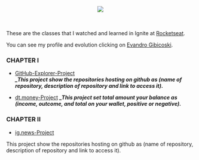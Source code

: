 <div align="center">
  <img src="https://github.com/gibifyofficial/Ignite-ReactJS/blob/main/01-github-explorer/public/Capa.png" />
</div>
<br> <br>

These are the classes that I watched and learned in Ignite at [Rocketseat](https://rocketseat.com.br/).

You can see my profile and evolution clicking on [Evandro Gibicoski](https://app.rocketseat.com.br/me/gibifyofficial).

### CHAPTER I

* [GitHub-Explorer-Project](https://github.com/gibifyofficial/Ignite-ReactJS/tree/main/01-github-explorer) <br/>
***_This project show the repositories hosting on github as (name of repository, description of repository and link to access it).*** 

* [dt.money-Project](https://github.com/gibifyofficial/td.money-ignite)
***_This project set total amount your balance as (income, outcome, and total on your wallet, positive or negative).*** 

### CHAPTER II

* [ig.news-Project](https://github.com/gibifyofficial/ig.news-ignite)

This project show the repositories hosting on github as (name of repository, description of repository and link to access it). 



